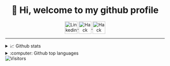 <h1 align="center">👋 Hi, welcome to my github profile</h1>



<div align="center">
  <a href="https://www.linkedin.com/in/alexander-bredesen">
    <img align="center" height="40" src="https://img.shields.io/badge/linkedin-%230077B5.svg?&style=for-the-badge&logo=linkedin&logoColor=white" alt="Linkedin">
  </a>
  <a href="https://app.hackthebox.eu/profile/316221">
    <img align="center" height="40" src="http://www.hackthebox.eu/badge/image/316221" alt="Hack The Box">
  </a>
  <a href="https://app.hackthebox.eu/profile/316221">
    <img align="center" height="40" src="https://tryhackme.com/badge/429948" alt="Hack The Box">
  </a>
</div>

---

<details>
<summary>📈 Github stats</summary>
  <img align="left" src="https://github-readme-stats.vercel.app/api?username=alexander474&show_icons=true&count_private=true&hide_border=true&hide_title=true">
</details>

<details>
<summary>:computer: Github top languages</summary>
  <img align="left" src="https://github-readme-stats.vercel.app/api/top-langs/?username=alexander474">
</details>

<div align="left">
  <img align="center" src="https://visitor-badge.laobi.icu/badge?page_id=alexander474.alexander474" alt="Visitors">
</div>
